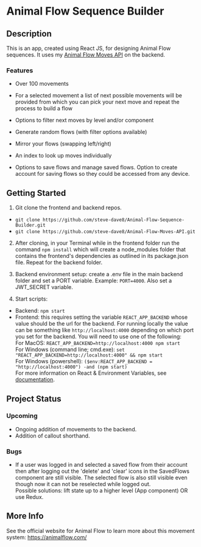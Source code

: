 # Animal Flow Sequence Builder

## Description
This is an app, created using React JS, for designing Animal Flow sequences. It uses my [Animal Flow Moves API](https://github.com/steve-dave8/Animal-Flow-Moves-API) on the backend. 

### Features
* Over 100 movements

* For a selected movement a list of next possible movements will be provided from which you can pick your next move and repeat the process to build a flow

* Options to filter next moves by level and/or component

* Generate random flows (with filter options available)

* Mirror your flows (swapping left/right)

* An index to look up moves individually

* Options to save flows and manage saved flows. Option to create account for saving flows so they could be accessed from any device.  

## Getting Started  
1. Git clone the frontend and backend repos.  
* `git clone https://github.com/steve-dave8/Animal-Flow-Sequence-Builder.git`  
* `git clone https://github.com/steve-dave8/Animal-Flow-Moves-API.git`

2. After cloning, in your Terminal while in the frontend folder run the command `npm install` which will create a node_modules folder that contains the frontend's dependencies as outlined in its package.json file. Repeat for the backend folder.

3. Backend environment setup: create a .env file in the main backend folder and set a PORT variable. Example: `PORT=4000`. Also set a JWT_SECRET variable.

4. Start scripts:  
* Backend: `npm start`  
* Frontend: this requires setting the variable `REACT_APP_BACKEND` whose value should be the url for the backend. For running locally the value can be something like `http://localhost:4000` depending on which port you set for the backend. You will need to use one of the following:  
For MacOS: `REACT_APP_BACKEND=http://localhost:4000 npm start`    
For Windows (command line; cmd.exe): `set "REACT_APP_BACKEND=http://localhost:4000" && npm start`    
For Windows (powershell): `($env:REACT_APP_BACKEND = "http://localhost:4000") -and (npm start)`    
For more information on React & Environment Variables, see [documentation](https://facebook.github.io/create-react-app/docs/adding-custom-environment-variables#adding-temporary-environment-variables-in-your-shell).

## Project Status
### Upcoming
* Ongoing addition of movements to the backend.
* Addition of callout shorthand.

### Bugs
* If a user was logged in and selected a saved flow from their account then after logging out the 'delete' and 'clear' icons in the SavedFlows component are still visible. The selected flow is also still visible even though now it can not be reselected while logged out.  
Possible solutions: lift state up to a higher level (App component) OR use Redux.

## More Info
See the official website for Animal Flow to learn more about this movement system: <https://animalflow.com/>

